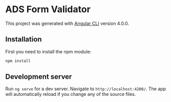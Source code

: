# ADS Form Validator

This project was generated with [Angular CLI](https://github.com/angular/angular-cli) version 4.0.0.


## Installation

First you need to install the npm module:

```sh
npm install
```

## Development server

Run `ng serve` for a dev server. Navigate to `http://localhost:4200/`. 
The app will automatically reload if you change any of the source files.
